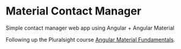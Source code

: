 # Material Contact Manager
Simple contact manager web app using Angular + Angular Material

Following up the Pluralsight course [Angular Material Fundamentals](https://www.pluralsight.com/courses/angular-material-fundamentals).
